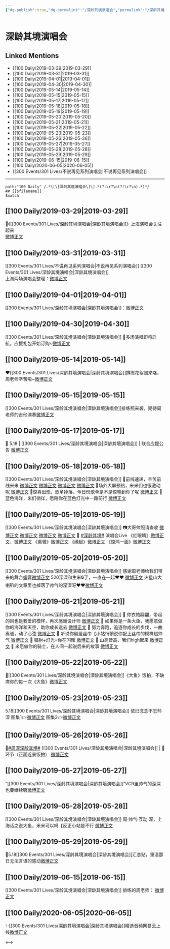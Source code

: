 ```yaml
---
{"dg-publish":true,"dg-permalink":"/深龄其境演唱会","permalink":"/深龄其境演唱会/","created":"2022-12-22T14:45:35.000+08:00","updated":"2023-04-10T16:25:19.424+08:00"}
---
```


# 深龄其境演唱会

## Linked Mentions
- [[100 Daily/2019-03-29\|2019-03-29]]
- [[100 Daily/2019-03-31\|2019-03-31]]
- [[100 Daily/2019-04-01\|2019-04-01]]
- [[100 Daily/2019-04-30\|2019-04-30]]
- [[100 Daily/2019-05-14\|2019-05-14]]
- [[100 Daily/2019-05-15\|2019-05-15]]
- [[100 Daily/2019-05-17\|2019-05-17]]
- [[100 Daily/2019-05-18\|2019-05-18]]
- [[100 Daily/2019-05-19\|2019-05-19]]
- [[100 Daily/2019-05-20\|2019-05-20]]
- [[100 Daily/2019-05-21\|2019-05-21]]
- [[100 Daily/2019-05-22\|2019-05-22]]
- [[100 Daily/2019-05-23\|2019-05-23]]
- [[100 Daily/2019-05-26\|2019-05-26]]
- [[100 Daily/2019-05-27\|2019-05-27]]
- [[100 Daily/2019-05-28\|2019-05-28]]
- [[100 Daily/2019-05-29\|2019-05-29]]
- [[100 Daily/2019-06-15\|2019-06-15]]
- [[100 Daily/2020-06-05\|2020-06-05]]
- [[300 Events/301 Lives/不说再见系列演唱会\|不说再见系列演唱会]]


---

```expander
path:"100 Daily" /.*\[\[深龄其境演唱会\]\].*(?:\r?\n(?!\r?\n).*)*/
## [[$filename]]
$match
```
## [[100 Daily/2019-03-29\|2019-03-29]]
🌟《[[300 Events/301 Lives/深龄其境演唱会\|深龄其境演唱会]]》上海演唱会关注起来  
[微博正文](https://m.weibo.cn/6466290670/4355287286415634)
## [[100 Daily/2019-03-31\|2019-03-31]]
[[300 Events/301 Lives/不说再见系列演唱会\|不说再见系列演唱会]] [[300 Events/301 Lives/深龄其境演唱会\|深龄其境演唱会]]  
上海两场演唱会整理：[微博正文](https://m.weibo.cn/6466290670/4355966880772426)

## [[100 Daily/2019-04-01\|2019-04-01]]
[[300 Events/301 Lives/深龄其境演唱会\|深龄其境演唱会]]：[微博正文](https://m.weibo.cn/6466290670/4356241885583429)
## [[100 Daily/2019-04-30\|2019-04-30]]
[[300 Events/301 Lives/深龄其境演唱会\|深龄其境演唱会]]
🌿多场演唱即将启航，应援礼包开始订购~[微博正文](https://m.weibo.cn/6466290670/4366828598296800)
## [[100 Daily/2019-05-14\|2019-05-14]]
❤️[[300 Events/301 Lives/深龄其境演唱会\|深龄其境演唱会]]排练花絮照来咯，周老师辛苦啦~[微博正文](https://m.weibo.cn/6466290670/4371972127248624)

## [[100 Daily/2019-05-15\|2019-05-15]]
[[300 Events/301 Lives/深龄其境演唱会\|深龄其境演唱会]]排练照来袭，期待周老师的吉他演奏[微博正文](https://m.weibo.cn/6466290670/4372296883888321)
## [[100 Daily/2019-05-17\|2019-05-17]]
🎵 5.18 | [[300 Events/301 Lives/深龄其境演唱会\|深龄其境演唱会]] | 联合应援公告
[微博正文](https://m.weibo.cn/6466290670/4372871045999676)
## [[100 Daily/2019-05-18\|2019-05-18]]
[[300 Events/301 Lives/深龄其境演唱会\|深龄其境演唱会]]
🌿前线速递，辛苦前线米米
[微博正文](https://m.weibo.cn/6466290670/4373272700974383)
[微博正文](https://m.weibo.cn/6466290670/4373290715199908)
[微博正文](https://m.weibo.cn/6466290670/4373295778265329)
[微博正文](https://m.weibo.cn/6466290670/4373323955380802)
🌿场外大屏预热，米米们也很激动呢
[微博正文](https://m.weibo.cn/6466290670/4373365827133989)
🌿惊喜出现，歌单掉落，今日份歌单是不是惊艳到你了呢
[微博正文](https://m.weibo.cn/6466290670/4373375868231617)
🌿蓝色海洋，米们徜徉，愿陪你在蓝色灯光中一路前行
[微博正文](https://m.weibo.cn/6466290670/4373427965960050)

## [[100 Daily/2019-05-19\|2019-05-19]]
[[300 Events/301 Lives/深龄其境演唱会\|深龄其境演唱会]]
📷大哥帅照请查收
[微博正文](https://weibo.com/6466290670/HuXKE9zgB)
[微博正文](https://weibo.com/6466290670/HuPaZo23Y)
[微博正文](https://weibo.com/6466290670/HuP9r8hEF)
[微博正文](https://weibo.com/5516625428/HuTU3xvcD)
🎵 [#深龄其境#](https://s.weibo.com/weibo?q=%23%E6%B7%B1%E9%BE%84%E5%85%B6%E5%A2%83%23) 演唱会Live
《红眼睛》[微博正文](https://weibo.com/5516625428/HuUPbApKa)、[微博正文](https://weibo.com/5516625428/HuVBFjiGN)
《离骚》[微博正文](https://weibo.com/5516625428/HuW45llYI)
《缘起》[微博正文](https://weibo.com/5516625428/HuUxWbHmJ)
《惊鸿一面》[微博正文](https://weibo.com/5516625428/HuXmbpDPr)
## [[100 Daily/2019-05-20\|2019-05-20]]
[[300 Events/301 Lives/深龄其境演唱会\|深龄其境演唱会]]
感谢周老师给我们带来的舞台盛宴[微博正文](https://m.weibo.cn/6466290670/4373972432479895)
520深深和生米🔒了，一直在一起❤️❤️
[微博正文](https://m.weibo.cn/6466290670/4374030808929174)
火星山大喇叭的文章里也掉落了帅气的深深呀❤️❤️[微博正文](https://m.weibo.cn/6466290670/4374116230055217)
## [[100 Daily/2019-05-21\|2019-05-21]]
[[300 Events/301 Lives/深龄其境演唱会\|深龄其境演唱会]]
🌸 你衣袖翩翩，带起的风也是我爱的模样，再次感谢设计师
[微博正文](https://m.weibo.cn/6466290670/4374325698081027)
🌸 如果你是一条大鱼，我愿意做你的海洋和天空，助你成长远去
[微博正文](https://m.weibo.cn/6466290670/4374331478043666)
🌸 努力奔跑，追逐你成长的步伐，一曲离骚，动了心弦
[微博正文](https://m.weibo.cn/6466290670/4374350138423579)
🌸 听说你偏爱丝巾【小站悄悄说你配上丝巾的模样超帅气
[微博正文](https://m.weibo.cn/6466290670/4374356576438549)
🌸 镭射+灯光=你在闪耀
[微博正文](https://m.weibo.cn/6466290670/4374382971285123)
🌸 山高音高，我们high起来
[微博正文](https://m.weibo.cn/6466290670/4374399732306917)
🌸 米愿做你的骑士，在人间一起说后来的故事
[微博正文](https://m.weibo.cn/6466290670/4374529725697031)
## [[100 Daily/2019-05-22\|2019-05-22]]
🌿[[300 Events/301 Lives/深龄其境演唱会\|深龄其境演唱会]]《大鱼》饭拍，不缺席你的每一次《大鱼》[微博正文](https://m.weibo.cn/5516625428/4374678565176167)

## [[100 Daily/2019-05-23\|2019-05-23]]
5.18[[300 Events/301 Lives/深龄其境演唱会\|深龄其境演唱会]]
依旧念念不忘帅深
图集1👉[微博正文](https://m.weibo.cn/6466290670/4375043620182755)
图集2👉[微博正文](https://m.weibo.cn/6466290670/4375061391583035)
## [[100 Daily/2019-05-26\|2019-05-26]]
🎵[#周深深龄其境#](https://s.weibo.com/weibo?q=%23%E5%91%A8%E6%B7%B1%E6%B7%B1%E9%BE%84%E5%85%B6%E5%A2%83%23) [[300 Events/301 Lives/深龄其境演唱会\|深龄其境演唱会]] | 🎸环节（正面近景饭拍）
[微博正文](https://m.weibo.cn/6466290670/4376203655831906)
## [[100 Daily/2019-05-27\|2019-05-27]]
“[[300 Events/301 Lives/深龄其境演唱会\|深龄其境演唱会]]“VCR里帅气的深深也要继续吸[微博正文](https://m.weibo.cn/6466290670/4376618170180921)
## [[100 Daily/2019-05-28\|2019-05-28]]
[[300 Events/301 Lives/深龄其境演唱会\|深龄其境演唱会]]
周·帅气·互动·深，上海话之说大鱼，米米可以吗【反正小站是不行
[微博正文](https://m.weibo.cn/6466290670/4376989337221582)
## [[100 Daily/2019-05-29\|2019-05-29]]
🌟5.18[[300 Events/301 Lives/深龄其境演唱会\|深龄其境演唱会]]汇总贴，重温那日无法言语的感动[微博正文](https://m.weibo.cn/6466290670/4377268249799841)
## [[100 Daily/2019-06-15\|2019-06-15]]
[[300 Events/301 Lives/深龄其境演唱会\|深龄其境演唱会]]
排练的周老师：
[微博正文](https://m.weibo.cn/6466290670/4383520308689247)

## [[100 Daily/2020-06-05\|2020-06-05]]
✨[[300 Events/301 Lives/深龄其境演唱会\|深龄其境演唱会]]精选音频网易云上线[微博正文](https://m.weibo.cn/6466290670/4512549498818568)

<-->